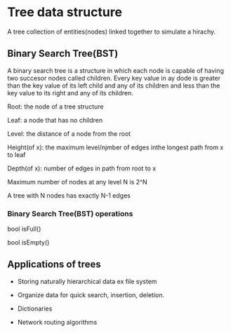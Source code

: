 # Tree data structure

A tree collection of entities(nodes) linked together to simulate a hirachy.

## Binary Search Tree(BST)

A binary search tree is a structure in which each node is capable of having two succesor nodes called children. Every key value in ay dode is greater than the key value of its left child and any of its children and less than the key value to its right and any of its children. 

Root: the node of a tree structure  

Leaf: a node that has no children  

Level: the distance of a node from the root  

Height(of x): the maximum level/njmber of edges inthe longest path from x to leaf  

Depth(of x): number of edges in path from root to x  

Maximum number of nodes at any level N is 2^N  

A tree with N nodes has exactly N-1 edges  

### Binary Search Tree(BST) operations

bool isFull()

bool isEmpty()
## Applications of trees
- Storing naturally hierarchical data ex file system

- Organize data for quick search, insertion, deletion.

- Dictionaries

- Network routing algorithms